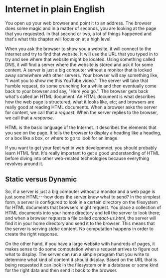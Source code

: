 Internet in plain English
=========================

You open up your web browser and point it to an address.  The browser does some
magic and in a matter of seconds, you are looking at the page that you
requested.  In that second or two, a lot of things happened and that's what
this chapter will focus on at a high level.

When you ask the browser to show you a website, it will connect to the Internet
and try to find that website.  It will use the URL that you typed in to try and
see where that website might be located.  Using something called DNS, it will
find a server where the website is stored and ask it for some content.  A
server is just a big computer without a monitor that is locked away somewhere
with other servers.  Your browser will say something like, "I want you to show
me this YouTube video.".  The server will take that humble request, do some
crunching for a while and then eventually come back to your browser and say,
"Here you go.".  The browser gets back what's called an HTML document. An HTML
document is what describes how the web page is structured, what it looks like,
etc; and browsers are really good at reading HTML documents.  When a browser
asks the server for content, we call that a *request*.  When the server replies
to the browser, we call that a *response*.

HTML is the basic language of the Internet.  It describes the elements that you
see on the page.  It tells the browser to display a heading like a heading, or
a box like a box, or where to go to look for an image.

If you want to get your feet wet in web developmnet, you should probably learn
HTML first.  It's really important to get a good understanding of HTML before
diving into other web-related technologies because everything revolves around
it.

Static versus Dynamic
---------------------

So, if a server is just a big computer without a monitor and a web page is just
some HTML---how does the server know what to send?  In the simplest form, a
server is configured to look in a certain directory on the filesystem for HTML
documents that browsers might request.  You place a collection of HTML
documents into your home directory and tell the server to look there; and when
a browser requests a file called *contact-us.html*, the server will find it in
your home directory and send it to the browser.  This means that the server is
serving *static* content.  No computation happens in order to create the right
response.

On the other hand, if you have a large website with hundreds of pages, it makes
sense to do some computation when a request arrives to figure out what to
display.  The server can run a simple program that you write to determine what
kind of content it should display.  Based on the URL that is being requested it
can look in the filesystem or in a database or some kind for the right data and
then send it back to the browser.





